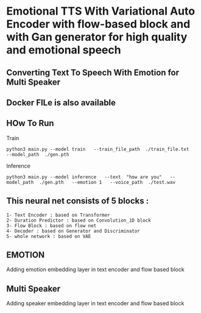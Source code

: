 # Emotional TTS With Variational Auto Encoder with flow-based block and with Gan generator for high quality and emotional speech

## Converting Text To Speech With Emotion for Multi Speaker

## Docker FILe is also available

## HOw To Run
  Train
  
  
    python3 main.py --model train   --train_file_path  ./train_file.txt   --model_path  ./gen.pth
  
  Inference
  
  
    python3 main.py --model inference   --text  "how are you"   --model_path  ./gen.pth   --emotion 1   --voice_path  ./test.wav
    
    
 
 ## This neural net consists of 5 blocks :
 
 
    1- Text Encoder : based on Transformer
    2- Duration Predictor : based on Convolution_1D block
    3- Flow Block : based on flow net
    4- Decoder : based on Generator and Discriminator 
    5- whole network : based on VAE
  
 ## EMOTION
  Adding emotion embedding layer in text encoder and flow based block
  
 ## Multi Speaker
 Adding speaker embedding layer in text encoder and flow based block
